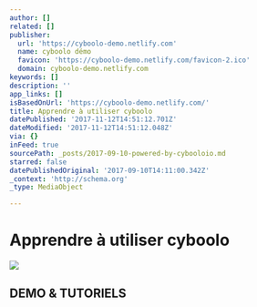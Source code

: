 ```yaml
---
author: []
related: []
publisher:
  url: 'https://cyboolo-demo.netlify.com'
  name: cyboolo démo
  favicon: 'https://cyboolo-demo.netlify.com/favicon-2.ico'
  domain: cyboolo-demo.netlify.com
keywords: []
description: ''
app_links: []
isBasedOnUrl: 'https://cyboolo-demo.netlify.com/'
title: Apprendre à utiliser cyboolo
datePublished: '2017-11-12T14:51:12.701Z'
dateModified: '2017-11-12T14:51:12.048Z'
via: {}
inFeed: true
sourcePath: _posts/2017-09-10-powered-by-cybooloio.md
starred: false
datePublishedOriginal: '2017-09-10T14:11:00.342Z'
_context: 'http://schema.org'
_type: MediaObject

---
```

# Apprendre à utiliser cyboolo

<article style=""><img src="https://imgflo.herokuapp.com/graph/2b2431f8e7ba7b0/88b87fbe6e1c249a809d31b60e541170/croprotate.png?cropheight=386&amp;cropwidth=386&amp;degrees=0&amp;input=https%3A%2F%2Fd33wubrfki0l68.cloudfront.net%2Fbf85c1a199f96cda9b9983d0dce9e30dd9f6708c%2F65073%2Fassets%2Fimg%2Fcyboolo_mark.png&amp;x=7&amp;y=7" /><h1>DEMO &amp; TUTORIELS</h1></article>
